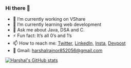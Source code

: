 ### Hi there 👋


- 🔭 I’m currently working on VShare
- 🌱 I’m currently learning web development
- 💬 Ask me about Java, DSA and C.
- ⚡ Fun fact: It’s all 0’s and 1’s
- 📫 How to reach me: [Twitter](https://twitter.com/harshal_rajnor), [LinkedIn](https://www.linkedin.com/in/harshal-rajnoor-403028195/), [Insta](https://www.instagram.com/harshal_rajnoor/), [Devpost](https://devpost.com/harshalrajnor852056?ref_content=user-portfolio&ref_feature=portfolio&ref_medium=global-nav) 
- 📧 Gmail: harshalrajnor852056@gmail.com

[![Harshal's GitHub stats](https://github-readme-stats.vercel.app/api?username=harshal-rajnoor&theme=dark)](https://github.com/harshal-rajnoor/github-readme-stats)
